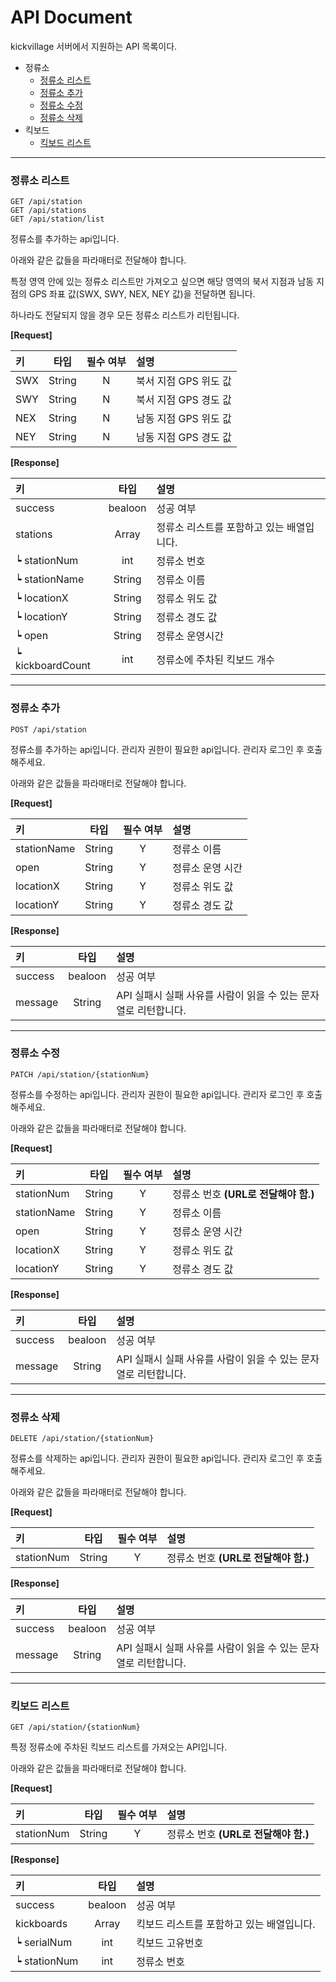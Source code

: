 # API Document

kickvillage 서버에서 지원하는 API 목록이다.

- 정류소
	- [정류소 리스트](#정류소-리스트)
	- [정류소 추가](#정류소-추가)
	- [정류소 수정](#정류소-수정)
	- [정류소 삭제](#정류소-삭제)
- 킥보드
	- [킥보드 리스트](#킥보드-리스트)


- - -

### 정류소 리스트
```
GET /api/station
GET /api/stations
GET /api/station/list
```
정류소를 추가하는 api입니다.

아래와 같은 값들을 파라매터로 전달해야 합니다.

특정 영역 안에 있는 정류소 리스트만 가져오고 싶으면 해당 영역의 북서 지점과 남동 지점의 GPS 좌표 값(SWX, SWY, NEX, NEY 값)을 전달하면 됩니다.
 
하나라도 전달되지 않을 경우 모든 정류소 리스트가 리턴됩니다.

**[Request]**

키|타입|필수 여부|설명
:--- | :---: | :---: | :---
SWX|String|N|북서 지점 GPS 위도 값
SWY|String|N|북서 지점 GPS 경도 값
NEX|String|N|남동 지점 GPS 위도 값
NEY|String|N|남동 지점 GPS 경도 값

**[Response]**

키|타입|설명
:---|:---:|:---
success|bealoon|성공 여부
stations|Array|정류소 리스트를 포함하고 있는 배열입니다.
 ┕ stationNum|int|정류소 번호
 ┕ stationName|String|정류소 이름
 ┕ locationX|String|정류소 위도 값
 ┕ locationY|String|정류소 경도 값
 ┕ open|String|정류소 운영시간
 ┕ kickboardCount|int|정류소에 주차된 킥보드 개수
- - -


### 정류소 추가
```
POST /api/station
```
정류소를 추가하는 api입니다.
관리자 권한이 필요한 api입니다. 관리자 로그인 후 호출해주세요.

아래와 같은 값들을 파라매터로 전달해야 합니다.

**[Request]**

키|타입|필수 여부|설명
:---|:---:|:---:|:---
stationName|String|Y|정류소 이름
open|String|Y|정류소 운영 시간
locationX|String|Y|정류소 위도 값
locationY|String|Y|정류소 경도 값

**[Response]**

키|타입|설명
:---|:---:|:---
success|bealoon|성공 여부
message|String|API 실패시 실패 사유를 사람이 읽을 수 있는 문자열로 리턴합니다.
- - -


### 정류소 수정
```
PATCH /api/station/{stationNum}
```
정류소를 수정하는 api입니다.
관리자 권한이 필요한 api입니다. 관리자 로그인 후 호출해주세요.

아래와 같은 값들을 파라매터로 전달해야 합니다.

**[Request]**

키|타입|필수 여부|설명
:---|:---:|:---:|:---
stationNum|String|Y|정류소 번호 **(URL로 전달해야 함.)**
stationName|String|Y|정류소 이름
open|String|Y|정류소 운영 시간
locationX|String|Y|정류소 위도 값
locationY|String|Y|정류소 경도 값

**[Response]**

키|타입|설명
:---|:---:|:---
success|bealoon|성공 여부
message|String|API 실패시 실패 사유를 사람이 읽을 수 있는 문자열로 리턴합니다.
- - -


### 정류소 삭제
```
DELETE /api/station/{stationNum}
```
정류소를 삭제하는 api입니다.
관리자 권한이 필요한 api입니다. 관리자 로그인 후 호출해주세요.

아래와 같은 값들을 파라매터로 전달해야 합니다.

**[Request]**

키|타입|필수 여부|설명
:---|:---:|:---:|:---
stationNum|String|Y|정류소 번호 **(URL로 전달해야 함.)**

**[Response]**

키|타입|설명
:---|:---:|:---
success|bealoon|성공 여부
message|String|API 실패시 실패 사유를 사람이 읽을 수 있는 문자열로 리턴합니다.
- - -


### 킥보드 리스트
```
GET /api/station/{stationNum}
```
특정 정류소에 주차된 킥보드 리스트를 가져오는 API입니다.

아래와 같은 값들을 파라매터로 전달해야 합니다.

**[Request]**

키|타입|필수 여부|설명
:---|:---:|:---:|:---
stationNum|String|Y|정류소 번호 **(URL로 전달해야 함.)**

**[Response]**

키|타입|설명
:---|:---:|:---
success|bealoon|성공 여부
kickboards|Array|킥보드 리스트를 포함하고 있는 배열입니다.
 ┕ serialNum|int|킥보드 고유번호
 ┕ stationNum|int|정류소 번호